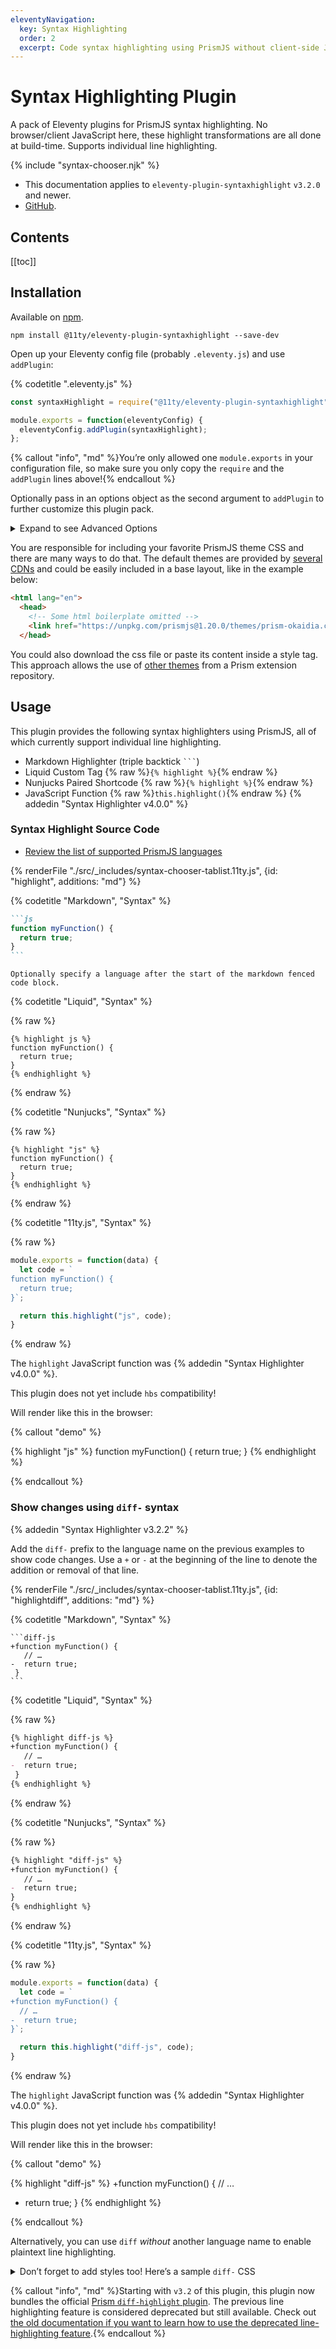 ```yaml
---
eleventyNavigation:
  key: Syntax Highlighting
  order: 2
  excerpt: Code syntax highlighting using PrismJS without client-side JavaScript.
---
```

# Syntax Highlighting Plugin

A pack of Eleventy plugins for PrismJS syntax highlighting. No browser/client JavaScript here, these highlight transformations are all done at build-time. Supports individual line highlighting.

{% include "syntax-chooser.njk" %}

* This documentation applies to `eleventy-plugin-syntaxhighlight` `v3.2.0` and newer.
* [GitHub](https://github.com/11ty/eleventy-plugin-syntaxhighlight).

## Contents

[[toc]]

## Installation

Available on [npm](https://www.npmjs.com/package/@11ty/eleventy-plugin-syntaxhighlight).

```
npm install @11ty/eleventy-plugin-syntaxhighlight --save-dev
```

Open up your Eleventy config file (probably `.eleventy.js`) and use `addPlugin`:

{% codetitle ".eleventy.js" %}

```js
const syntaxHighlight = require("@11ty/eleventy-plugin-syntaxhighlight");

module.exports = function(eleventyConfig) {
  eleventyConfig.addPlugin(syntaxHighlight);
};
```

{% callout "info", "md" %}You’re only allowed one `module.exports` in your configuration file, so make sure you only copy the `require` and the `addPlugin` lines above!{% endcallout %}

Optionally pass in an options object as the second argument to `addPlugin` to further customize this plugin pack.

<details>
  <summary>Expand to see Advanced Options</summary>

```js
const syntaxHighlight = require("@11ty/eleventy-plugin-syntaxhighlight");

module.exports = function(eleventyConfig) {
  eleventyConfig.addPlugin(syntaxHighlight, {

    // Change which Eleventy template formats use syntax highlighters
    templateFormats: ["*"], // default

    // Use only a subset of template types (11ty.js added in v4.0.0)
    // templateFormats: ["liquid", "njk", "md", "11ty.js"],

    // init callback lets you customize Prism
    init: function({ Prism }) {
      Prism.languages.myCustomLanguage = /* */;
    },

    // Added in 3.1.1, add HTML attributes to the <pre> or <code> tags
    preAttributes: {
      tabindex: 0
    },
    codeAttributes: {},
  });
};
```

</details>

You are responsible for including your favorite PrismJS theme CSS and there are many ways to do that. The default themes are provided by [several CDNs](https://prismjs.com/#basic-usage-cdn) and could be easily included in a base layout, like in the example below:

```html
<html lang="en">
  <head>
    <!-- Some html boilerplate omitted -->
    <link href="https://unpkg.com/prismjs@1.20.0/themes/prism-okaidia.css" rel="stylesheet">
  </head>
````

You could also download the css file or paste its content inside a style tag. This approach allows the use of [other themes](https://github.com/PrismJS/prism-themes) from a Prism extension repository.

## Usage

This plugin provides the following syntax highlighters using PrismJS, all of which currently support individual line highlighting.

* Markdown Highlighter (triple backtick <code>```</code>)
* Liquid Custom Tag {% raw %}`{% highlight %}`{% endraw %}
* Nunjucks Paired Shortcode {% raw %}`{% highlight %}`{% endraw %}
* JavaScript Function {% raw %}`this.highlight()`{% endraw %} {% addedin "Syntax Highlighter v4.0.0" %}

### Syntax Highlight Source Code

* [Review the list of supported PrismJS languages](http://prismjs.com/#languages-list)

<seven-minute-tabs>
  {% renderFile "./src/_includes/syntax-chooser-tablist.11ty.js", {id: "highlight", additions: "md"} %}
  <div id="highlight-md" role="tabpanel">

{% codetitle "Markdown", "Syntax" %}

````markdown
```js
function myFunction() {
  return true;
}
```
````

    Optionally specify a language after the start of the markdown fenced code block.
  </div>
  <div id="highlight-liquid" role="tabpanel">

{% codetitle "Liquid", "Syntax" %}

{% raw %}
```liquid
{% highlight js %}
function myFunction() {
  return true;
}
{% endhighlight %}
```
{% endraw %}

  </div>
  <div id="highlight-njk" role="tabpanel">

{% codetitle "Nunjucks", "Syntax" %}

{% raw %}
```jinja2
{% highlight "js" %}
function myFunction() {
  return true;
}
{% endhighlight %}
```
{% endraw %}

  </div>
  <div id="highlight-js" role="tabpanel">

{% codetitle "11ty.js", "Syntax" %}

{% raw %}
```js
module.exports = function(data) {
  let code = `
function myFunction() {
  return true;
}`;

  return this.highlight("js", code);
}
```
{% endraw %}

The `highlight` JavaScript function was {% addedin "Syntax Highlighter v4.0.0" %}.

  </div>
  <div id="highlight-hbs" role="tabpanel">
    <p>This plugin does not yet include <code>hbs</code> compatibility!</p>
  </div>
</seven-minute-tabs>

Will render like this in the browser:

{% callout "demo" %}

{% highlight "js" %}
function myFunction() {
  return true;
}
{% endhighlight %}

{% endcallout %}


### Show changes using `diff-` syntax

{% addedin "Syntax Highlighter v3.2.2" %}

Add the `diff-` prefix to the language name on the previous examples to show code changes. Use a `+` or `-` at the beginning of the line to denote the addition or removal of that line.

<seven-minute-tabs>
  {% renderFile "./src/_includes/syntax-chooser-tablist.11ty.js", {id: "highlightdiff", additions: "md"} %}
  <div id="highlightdiff-md" role="tabpanel">

{% codetitle "Markdown", "Syntax" %}

````
```diff-js
+function myFunction() {
   // …
-  return true;
 }
```
````

  </div>
  <div id="highlightdiff-liquid" role="tabpanel">

{% codetitle "Liquid", "Syntax" %}

{% raw %}
```markdown
{% highlight diff-js %}
+function myFunction() {
   // …
-  return true;
 }
{% endhighlight %}
```
{% endraw %}

  </div>
  <div id="highlightdiff-njk" role="tabpanel">

{% codetitle "Nunjucks", "Syntax" %}

{% raw %}
```markdown
{% highlight "diff-js" %}
+function myFunction() {
   // …
-  return true;
}
{% endhighlight %}
```
{% endraw %}

  </div>
  <div id="highlightdiff-js" role="tabpanel">

{% codetitle "11ty.js", "Syntax" %}

{% raw %}
```js
module.exports = function(data) {
  let code = `
+function myFunction() {
  // …
-  return true;
}`;

  return this.highlight("diff-js", code);
}
```
{% endraw %}

The `highlight` JavaScript function was {% addedin "Syntax Highlighter v4.0.0" %}.

  </div>
  <div id="highlightdiff-hbs" role="tabpanel">
    <p>This plugin does not yet include <code>hbs</code> compatibility!</p>
  </div>
</seven-minute-tabs>

Will render like this in the browser:

{% callout "demo" %}

{% highlight "diff-js" %}
+function myFunction() {
   // …
-  return true;
 }
{% endhighlight %}

{% endcallout %}

Alternatively, you can use `diff` _without_ another language name to enable plaintext line highlighting.

<details>
  <summary>Don’t forget to add styles too! Here’s a sample <code>diff-</code> CSS</summary>

{% codetitle "CSS", "Syntax" %}

```css
.token.deleted {
  background-color: hsl(350deg 100% 88% / 47%);
}
.token.inserted {
  background-color: hsl(120deg 73% 75% / 35%);
}

/* Make the + and - characters unselectable for copy/paste */
.token.prefix.unchanged,
.token.prefix.inserted,
.token.prefix.deleted {
	-webkit-user-select: none;
	user-select: none;
}

/* Optional: full-width background color */
.token.inserted:not(.prefix),
.token.deleted:not(.prefix) {
	display: block;
}
```

</details>

{% callout "info", "md" %}Starting with `v3.2` of this plugin, this plugin now bundles the official [Prism `diff-highlight` plugin](https://prismjs.com/plugins/diff-highlight/). The previous line highlighting feature is considered deprecated but still available. Check out [the old documentation if you want to learn how to use the deprecated line-highlighting feature](https://v0-12-1.11ty.dev/docs/plugins/syntaxhighlight/).{% endcallout %}